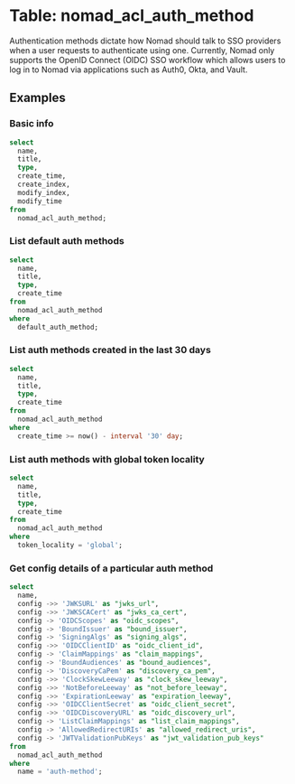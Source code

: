 # Table: nomad_acl_auth_method

Authentication methods dictate how Nomad should talk to SSO providers when a user requests to authenticate using one. Currently, Nomad only supports the OpenID Connect (OIDC) SSO workflow which allows users to log in to Nomad via applications such as Auth0, Okta, and Vault.

## Examples

### Basic info

```sql
select
  name,
  title,
  type,
  create_time,
  create_index,
  modify_index,
  modify_time
from
  nomad_acl_auth_method;
```

### List default auth methods

```sql
select
  name,
  title,
  type,
  create_time
from
  nomad_acl_auth_method
where
  default_auth_method;
```

### List auth methods created in the last 30 days

```sql
select
  name,
  title,
  type,
  create_time
from
  nomad_acl_auth_method
where
  create_time >= now() - interval '30' day;
```

### List auth methods with global token locality

```sql
select
  name,
  title,
  type,
  create_time
from
  nomad_acl_auth_method
where
  token_locality = 'global';
```

### Get config details of a particular auth method

```sql
select
  name,
  config ->> 'JWKSURL' as "jwks_url",
  config ->> 'JWKSCACert' as "jwks_ca_cert",
  config -> 'OIDCScopes' as "oidc_scopes",
  config -> 'BoundIssuer' as "bound_issuer",
  config -> 'SigningAlgs' as "signing_algs",
  config ->> 'OIDCClientID' as "oidc_client_id",
  config -> 'ClaimMappings' as "claim_mappings",
  config -> 'BoundAudiences' as "bound_audiences",
  config -> 'DiscoveryCaPem' as "discovery_ca_pem",
  config ->> 'ClockSkewLeeway' as "clock_skew_leeway",
  config ->> 'NotBeforeLeeway' as "not_before_leeway",
  config ->> 'ExpirationLeeway' as "expiration_leeway",
  config ->> 'OIDCClientSecret' as "oidc_client_secret",
  config ->> 'OIDCDiscoveryURL' as "oidc_discovery_url",
  config -> 'ListClaimMappings' as "list_claim_mappings",
  config -> 'AllowedRedirectURIs' as "allowed_redirect_uris",
  config -> 'JWTValidationPubKeys' as "jwt_validation_pub_keys"
from
  nomad_acl_auth_method
where
  name = 'auth-method';
```
